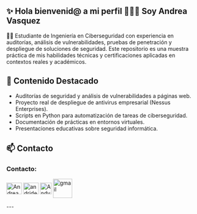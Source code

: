## ✨                                                                                           Hola bienvenid@ a mi perfil 👾👾👾 Soy Andrea Vasquez

👩‍💻 Estudiante de Ingeniería en Ciberseguridad con experiencia en auditorías, análisis de vulnerabilidades, pruebas de penetración y despliegue de soluciones de seguridad. Este repositorio es una muestra práctica de mis habilidades técnicas y certificaciones aplicadas en contextos reales y académicos.

## 🔐 Contenido Destacado

- Auditorías de seguridad y análisis de vulnerabilidades a páginas web.
- Proyecto real de despliegue de antivirus empresarial (Nessus Enterprises).
- Scripts en Python para automatización de tareas de ciberseguridad.
- Documentación de prácticas en entornos virtuales.
- Presentaciones educativas sobre seguridad informática.

## 📫 Contacto
<h3 align="left">Contacto:</h3>
<p align="left">
<a href="www.linkedin.com/in/andrea-belen-vasquez-gonzáles-b823a22b2" target="blank"><img align="center" src="https://raw.githubusercontent.com/rahuldkjain/github-profile-readme-generator/master/src/images/icons/Social/linked-in-alt.svg" alt="Andrea vasquez" height="30" width="40" /></a>
<a href="https://discord.gg/c3DwyAwJ" target="blank"><img align="center" src="https://raw.githubusercontent.com/rahuldkjain/github-profile-readme-generator/master/src/images/icons/Social/discord.svg" alt="andridex1212#8147" height="30" width="40" /></a>
<a href="https://wa.me/+51920395178" target="blank"><img align="center" src="https://img.shields.io/badge/whatsapp-4B7F1.svg?style=for-the-badge&logo=whatsapp&logoColor=white" alt="Andy" height="30"/></a>
<a href="mailto:andreabelen2003vg@gmail.com" target="blank"><img align="center" src="https://github.com/Mo-Alsehli/Mo-Alsehli/assets/98949843/6d935082-a6bb-4f5d-be13-87b821d8421c" alt="gmail" height="50" width="50"  /></a>
</p>
---
